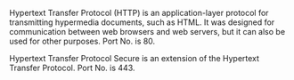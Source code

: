Hypertext Transfer Protocol (HTTP) is an application-layer protocol for transmitting hypermedia  documents, such as HTML. 
It was designed for communication between web  browsers and web servers, but it can also be used for other purposes.
Port No. is 80.


Hypertext Transfer Protocol Secure is an extension of the Hypertext Transfer Protocol.
Port No. is 443.
